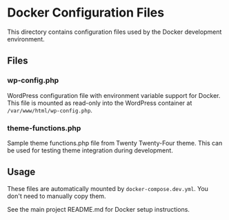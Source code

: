 # Docker Configuration Files

This directory contains configuration files used by the Docker development environment.

## Files

### wp-config.php
WordPress configuration file with environment variable support for Docker.
This file is mounted as read-only into the WordPress container at `/var/www/html/wp-config.php`.

### theme-functions.php
Sample theme functions.php file from Twenty Twenty-Four theme.
This can be used for testing theme integration during development.

## Usage

These files are automatically mounted by `docker-compose.dev.yml`. You don't need to manually copy them.

See the main project README.md for Docker setup instructions.
